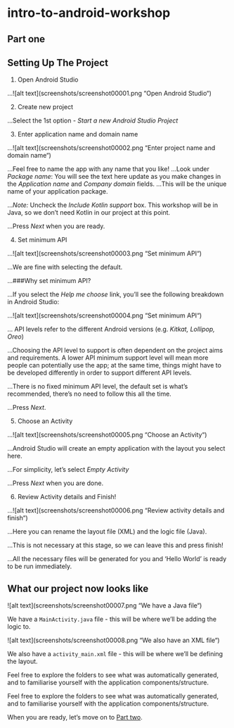 # intro-to-android-workshop
## Part one

Setting Up The Project
------

1. Open Android Studio

…![alt text](screenshots/screenshot00001.png “Open Android Studio“)


2. Create new project

…Select the 1st option - _Start a new Android Studio Project_

3. Enter application name and domain name

...![alt text](screenshots/screenshot00002.png “Enter project name and domain name“)

…Feel free to name the app with any name that you like!
…Look under *Package name*: You will see the text here update as you make changes in the *Application name* and *Company domain* fields. 
…This will be the unique name of your application package.

…*Note:* Uncheck the _Include Kotlin support_ box. This workshop will be in Java, so we don’t need Kotlin in our project at this point.

…Press *Next* when you are ready.

4. Set minimum API

…![alt text](screenshots/screenshot00003.png “Set minimum API“)

…We are fine with selecting the default.

…###Why set minimum API?

…If you select the *Help me choose* link, you’ll see the following breakdown in Android Studio:

…![alt text](screenshots/screenshot00004.png “Set minimum API“)

… API levels refer to the different Android versions (e.g. _Kitkat, Lollipop, Oreo_)

…Choosing the API level to support is often dependent on the project aims and requirements. A lower API minimum support level will mean more people can potentially use the app; at the same time, things might have to be developed differently in order to support different API levels.

…There is no fixed minimum API level, the default set is what’s recommended, there’s no need to follow this all the time.

…Press *Next*.

5. Choose an Activity

…![alt text](screenshots/screenshot00005.png “Choose an Activity“)

…Android Studio will create an empty application with the layout you select here.

…For simplicity, let’s select *Empty Activity*

…Press *Next* when you are done.

6. Review Activity details and Finish!

…![alt text](screenshots/screenshot00006.png “Review activity details and finish“)

…Here you can rename the layout file (XML) and the logic file (Java).

…This is not necessary at this stage, so we can leave this and press finish!

…All the necessary files will be generated for you and ‘Hello World’ is ready to be run immediately.


## What our project now looks like

![alt text](screenshots/screenshot00007.png “We have a Java file“)

We have a `MainActivity.java` file - this will be where we’ll be adding the logic to.

![alt text](screenshots/screenshot00008.png “We also have an XML file“)

We also have a `activity_main.xml` file - this will be where we’ll be defining the layout.

Feel free to explore the folders to see what was automatically generated, and to familiarise yourself with the application components/structure.


Feel free to explore the folders to see what was automatically generated, and to familiarise yourself with the application components/structure.


When you are ready, let’s move on to [Part two](../Part-2/instructions.md).
